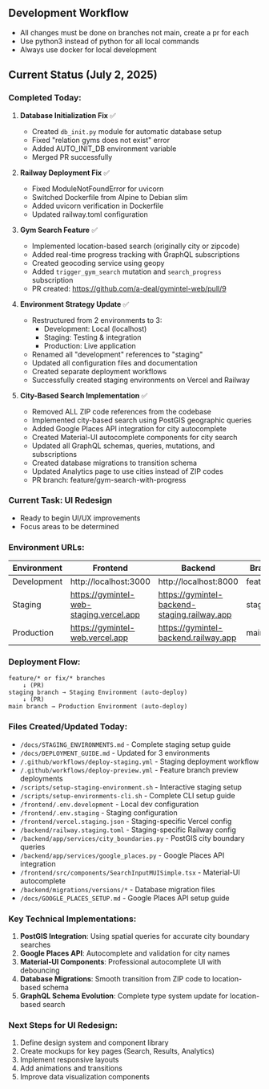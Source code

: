 ## Development Workflow
- All changes must be done on branches not main, create a pr for each
- Use python3 instead of python for all local commands
- Always use docker for local development

## Current Status (July 2, 2025)

### Completed Today:
1. **Database Initialization Fix** ✅
   - Created `db_init.py` module for automatic database setup
   - Fixed "relation gyms does not exist" error
   - Added AUTO_INIT_DB environment variable
   - Merged PR successfully

2. **Railway Deployment Fix** ✅
   - Fixed ModuleNotFoundError for uvicorn
   - Switched Dockerfile from Alpine to Debian slim
   - Added uvicorn verification in Dockerfile
   - Updated railway.toml configuration

3. **Gym Search Feature** ✅
   - Implemented location-based search (originally city or zipcode)
   - Added real-time progress tracking with GraphQL subscriptions
   - Created geocoding service using geopy
   - Added `trigger_gym_search` mutation and `search_progress` subscription
   - PR created: https://github.com/a-deal/gymintel-web/pull/9

4. **Environment Strategy Update** ✅
   - Restructured from 2 environments to 3:
     - Development: Local (localhost)
     - Staging: Testing & integration
     - Production: Live application
   - Renamed all "development" references to "staging"
   - Updated all configuration files and documentation
   - Created separate deployment workflows
   - Successfully created staging environments on Vercel and Railway

5. **City-Based Search Implementation** ✅
   - Removed ALL ZIP code references from the codebase
   - Implemented city-based search using PostGIS geographic queries
   - Added Google Places API integration for city autocomplete
   - Created Material-UI autocomplete components for city search
   - Updated all GraphQL schemas, queries, mutations, and subscriptions
   - Created database migrations to transition schema
   - Updated Analytics page to use cities instead of ZIP codes
   - PR branch: feature/gym-search-with-progress

### Current Task: UI Redesign
- Ready to begin UI/UX improvements
- Focus areas to be determined

### Environment URLs:
| Environment | Frontend | Backend | Branch |
|------------|----------|---------|--------|
| Development | http://localhost:3000 | http://localhost:8000 | feature/* |
| Staging | https://gymintel-web-staging.vercel.app | https://gymintel-backend-staging.railway.app | staging |
| Production | https://gymintel-web.vercel.app | https://gymintel-backend.railway.app | main |

### Deployment Flow:
```mermaid
feature/* or fix/* branches
    ↓ (PR)
staging branch → Staging Environment (auto-deploy)
    ↓ (PR)
main branch → Production Environment (auto-deploy)
```

### Files Created/Updated Today:
- `/docs/STAGING_ENVIRONMENTS.md` - Complete staging setup guide
- `/docs/DEPLOYMENT_GUIDE.md` - Updated for 3 environments
- `/.github/workflows/deploy-staging.yml` - Staging deployment workflow
- `/.github/workflows/deploy-preview.yml` - Feature branch preview deployments
- `/scripts/setup-staging-environment.sh` - Interactive staging setup
- `/scripts/setup-environments-cli.sh` - Complete CLI setup guide
- `/frontend/.env.development` - Local dev configuration
- `/frontend/.env.staging` - Staging configuration
- `/frontend/vercel.staging.json` - Staging-specific Vercel config
- `/backend/railway.staging.toml` - Staging-specific Railway config
- `/backend/app/services/city_boundaries.py` - PostGIS city boundary queries
- `/backend/app/services/google_places.py` - Google Places API integration
- `/frontend/src/components/SearchInputMUISimple.tsx` - Material-UI autocomplete
- `/backend/migrations/versions/*` - Database migration files
- `/docs/GOOGLE_PLACES_SETUP.md` - Google Places API setup guide

### Key Technical Implementations:
1. **PostGIS Integration**: Using spatial queries for accurate city boundary searches
2. **Google Places API**: Autocomplete and validation for city names
3. **Material-UI Components**: Professional autocomplete UI with debouncing
4. **Database Migrations**: Smooth transition from ZIP code to location-based schema
5. **GraphQL Schema Evolution**: Complete type system update for location-based search

### Next Steps for UI Redesign:
1. Define design system and component library
2. Create mockups for key pages (Search, Results, Analytics)
3. Implement responsive layouts
4. Add animations and transitions
5. Improve data visualization components
